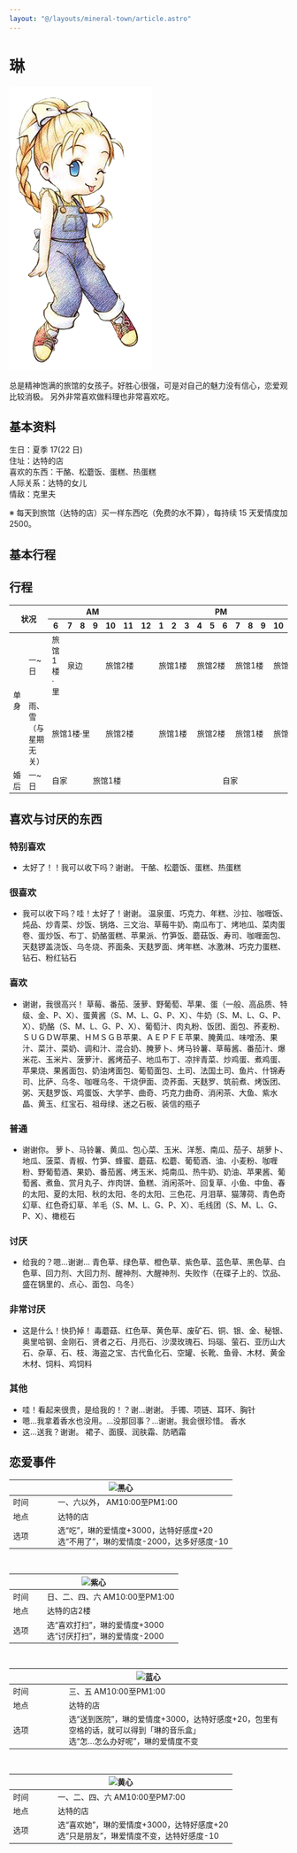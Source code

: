 ```yaml
---
layout: "@/layouts/mineral-town/article.astro"
---
```


# 琳

<div class="resident">

![琳](_琳.png)

</div>

总是精神饱满的旅馆的女孩子。好胜心很强，可是对自己的魅力没有信心，恋爱观比较消极。 另外非常喜欢做料理也非常喜欢吃。

## 基本资料

生日：夏季 17(22 日)  
住址：达特的店  
喜欢的东西：干酪、松蘑饭、蛋糕、热蛋糕  
人际关系：达特的女儿  
情敌：克里夫

※ 每天到旅馆（达特的店）买一样东西吃（免费的水不算），每持续 15 天爱情度加 2500。

## 基本行程

## 行程

<table>
    <thead>
        <tr>
            <th rowspan="2" colspan="2">状况</th>
            <th colspan="6">AM</th>
            <th colspan="12">PM</th>
            <th colspan="1">AM</th>
        </tr>
        <tr>
            <th>6</th>
            <th>7</th>
            <th>8</th>
            <th>9</th>
            <th>10</th>
            <th>11</th>
            <th>12</th>
            <th>1</th>
            <th>2</th>
            <th>3</th>
            <th>4</th>
            <th>5</th>
            <th>6</th>
            <th>7</th>
            <th>8</th>
            <th>9</th>
            <th>10</th>
            <th>11</th>
            <th>12</th>
        </tr>
    </thead>
    <tbody>
        <tr>
            <td rowspan="2">单身</td>
            <td>一~日</td>
            <td>旅馆1楼·里</td>
            <td colspan="3">泉边</td>
            <td colspan="3">旅馆2楼</td>
            <td colspan="3">旅馆1楼</td>
            <td colspan="3">旅馆2楼</td>
            <td colspan="3">旅馆1楼</td>
            <td colspan="3">旅馆1楼·里</td>
        </tr>
        <tr>
            <td>雨、雪（与星期无关）</td>
            <td colspan="4">旅馆1楼·里</td>
            <td colspan="3">旅馆2楼</td>
            <td colspan="3">旅馆1楼</td>
            <td colspan="3">旅馆2楼</td>
            <td colspan="3">旅馆1楼</td>
            <td colspan="3">旅馆1楼·里</td>
        </tr>
        <tr>
            <td>婚后</td>
            <td>一~日</td>
            <td colspan="3">自家</td>
            <td colspan="9">旅馆1楼</td>
            <td colspan="7">自家</td>
        </tr>
    </tbody>
</table>

## 喜欢与讨厌的东西

### 特别喜欢

- 太好了！！我可以收下吗？谢谢。 干酪、松蘑饭、蛋糕、热蛋糕

### 很喜欢

- 我可以收下吗？哇！太好了！谢谢。
  温泉蛋、巧克力、年糕、沙拉、咖喱饭、炖品、炒青菜、炒饭、锅烙、三文治、草莓牛奶、南瓜布丁、烤地瓜、菜肉蛋卷、蛋炒饭、布丁、奶酪蛋糕、苹果派、竹笋饭、蘑菇饭、寿司、咖喱面包、天麸锣盖浇饭、乌冬烧、荞面条、天麸罗面、烤年糕、冰激淋、巧克力蛋糕、钻石、粉红钻石

### 喜欢

- 谢谢，我很高兴！
  草莓、番茄、菠萝、野葡萄、苹果、蛋（一般、高品质、特级、金、P、X）、蛋黄酱（S、M、L、G、P、X）、牛奶（S、M、L、G、P、X）、奶酪（S、M、L、G、P、X）、葡萄汁、肉丸粉、饭团、面包、荞麦粉、ＳＵＧＤＷ苹果、ＨＭＳＧＢ苹果、ＡＥＰＦＥ苹果、腌黄瓜、味噌汤、果汁、菜汁、菜奶、调和汁、混合奶、腌萝卜、烤马铃薯、草莓酱、番茄汁、爆米花、玉米片、菠萝汁、酱烤茄子、地瓜布丁、凉拌青菜、炒鸡蛋、煮鸡蛋、苹果烧、果酱面包、奶油烤面包、葡萄面包、土司、法国土司、鱼片、什锦寿司、比萨、乌冬、咖喱乌冬、干烧伊面、烫荞面、天麸罗、筑前煮、烤饭团、粥、天麸罗饭、鸡蛋饭、大学芋、曲奇、巧克力曲奇、消闲茶、大鱼、紫水晶、黄玉、红宝石、祖母绿、迷之石板、装信的瓶子

### 普通

- 谢谢你。
  萝卜、马铃薯、黄瓜、包心菜、玉米、洋葱、南瓜、茄子、胡萝卜、地瓜、菠菜、青椒、竹笋、蜂蜜、蘑菇、松蘑、葡萄酒、油、小麦粉、咖喱粉、野葡萄酒、果奶、番茄酱、烤玉米、炖南瓜、热牛奶、奶油、苹果酱、葡萄酱、煮鱼、赏月丸子、炸肉饼、鱼糕、消闲茶叶、回复草、小鱼、中鱼、春的太阳、夏的太阳、秋的太阳、冬的太阳、三色花、月泪草、猫薄荷、青色奇幻草、红色奇幻草、羊毛（S、M、L、G、P、X）、毛线团（S、M、L、G、P、X）、橄榄石

### 讨厌

- 给我的？嗯…谢谢… 青色草、绿色草、橙色草、紫色草、蓝色草、黑色草、白色草、回力剂、大回力剂、醒神剂、大醒神剂、失败作（在碟子上的、饮品、盛在锅里的、点心、面包、乌冬）

### 非常讨厌

- 这是什么！快扔掉！
  毒蘑菇、红色草、黄色草、废矿石、铜、银、金、秘银、奥里哈钢、金刚石、贤者之石、月亮石、沙漠玫瑰石、玛瑙、萤石、亚历山大石、杂草、石、枝、海盗之宝、古代鱼化石、空罐、长靴、鱼骨、木材、黄金木材、饲料、鸡饲料

### 其他

- 哇！看起来很贵，是给我的！？谢…谢谢。 手镯、项链、耳环、胸针
- 嗯…我拿着香水也没用。…没那回事？…谢谢。我会很珍惜。 香水
- 这…送我？谢谢。 裙子、面膜、润肤霜、防晒霜

## 恋爱事件

<table>
    <thead>
        <tr>
            <th colspan="2"><img src="黑心.png" alt="黑心"></th>
        </tr>
    </thead>
    <tbody>
        <tr>
            <td style="width: 20%;">时间</td>
            <td>一、六以外， AM10:00至PM1:00</td>
        </tr>
        <tr>
            <td>地点</td>
            <td>达特的店</td>
        </tr>
        <tr>
            <td>选项</td>
            <td>选“吃”，琳的爱情度+3000，达特好感度+20<br>选“不用了”，琳的爱情度-2000，达多好感度-10</td>
        </tr>
    </tbody>
</table>
<br>
<table>
    <thead>
        <tr>
            <th colspan="2"><img src="紫心.png" alt="紫心"></th>
        </tr>
    </thead>
    <tbody>
        <tr>
            <td style="width: 20%;">时间</td>
            <td>日、二、四、六 AM10:00至PM1:00</td>
        </tr>
        <tr>
            <td>地点</td>
            <td>达特的店2楼</td>
        </tr>
        <tr>
            <td>选项</td>
            <td>选“喜欢打扫”，琳的爱情度+3000<br>选“讨厌打扫”，琳的爱情度-2000</td>
        </tr>
    </tbody>
</table>
<br>
<table>
    <thead>
        <tr>
            <th colspan="2"><img src="蓝心.png" alt="蓝心"></th>
        </tr>
    </thead>
    <tbody>
        <tr>
            <td style="width: 20%;">时间</td>
            <td>三、五 AM10:00至PM1:00</td>
        </tr>
        <tr>
            <td>地点</td>
            <td>达特的店</td>
        </tr>
        <tr>
            <td>选项</td>
            <td>选“送到医院”，琳的爱情度+3000，达特好感度+20，包里有空格的话，就可以得到「琳的音乐盒」<br>选“怎…怎么办好呢”，琳的爱情度不变</td>
        </tr>
    </tbody>
</table>
<br>
<table>
    <thead>
        <tr>
            <th colspan="2"><img src="黄心.png" alt="黄心"></th>
        </tr>
    </thead>
    <tbody>
        <tr>
            <td style="width: 20%;">时间</td>
            <td>一、二、四、六 AM10:00至PM7:00</td>
        </tr>
        <tr>
            <td>地点</td>
            <td>达特的店</td>
        </tr>
        <tr>
            <td>选项</td>
            <td>选“喜欢她”，琳的爱情度+3000，达特好感度+20<br>选“只是朋友”，琳爱情度不变，达特好感度-10</td>
        </tr>
    </tbody>
</table>

<style>
    @media only screen and (max-width: 800px) {
        table {
            font-size: 0.8em;
        }

        th,
        td {
            padding: 0;
        }
    }
</style>
